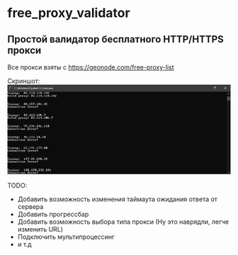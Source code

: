 # free_proxy_validator
## Простой валидатор бесплатного HTTP/HTTPS прокси
Все прокси взяты с https://geonode.com/free-proxy-list


Скриншот:
![Screenshoot](https://github.com/HazeFaze/free_proxy_validator/blob/main/example/Screenshot.png)


TODO:
- Добавить возможность изменения таймаута ожидания ответа от сервера
- Добавить прогрессбар
- Добавить возможность выбора типа прокси (Ну это наврядли, легче изменить URL)
- Подключить мультипроцессинг
- и т.д
